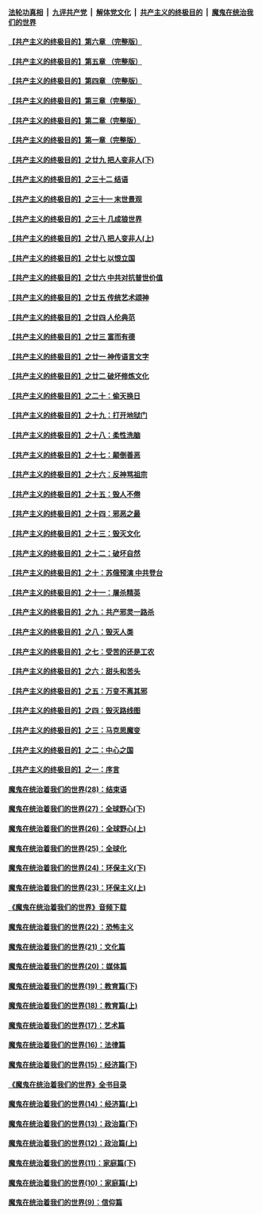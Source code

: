 ####  [法轮功真相](../../../../basic/blob/master/README.md?t=05161031) &nbsp;|&nbsp; [九评共产党](../../../../9ping.md/blob/master/README.md?t=05161031) &nbsp;|&nbsp; [解体党文化](../../../../jtdwh.md/blob/master/README.md?t=05161031)  &nbsp;|&nbsp; [共产主义的终极目的](../../../../gczydzjmd.md/blob/master/README.md?t=05161031) &nbsp;|&nbsp; [魔鬼在统治我们的世界](../../../../mgztzwmdsj.md/blob/master/README.md?t=05161031) 

#### [【共产主义的终极目的】第六章 （完整版）](../pages/nsc422/n11428913.md?t=05161031) 

#### [【共产主义的终极目的】第五章 （完整版）](../pages/nsc422/n11428912.md?t=05161031) 

#### [【共产主义的终极目的】第四章 （完整版）](../pages/nsc422/n11428907.md?t=05161031) 

#### [【共产主义的终极目的】第三章（完整版）](../pages/nsc422/n11428848.md?t=05161031) 

#### [【共产主义的终极目的】第二章（完整版）](../pages/nsc422/n11428831.md?t=05161031) 

#### [【共产主义的终极目的】第一章（完整版）](../pages/nsc422/n11417651.md?t=05161031) 

#### [【共产主义的终极目的】之廿九 把人变非人(下)](../pages/nsc422/n11344140.md?t=05161031) 

#### [【共产主义的终极目的】之三十二 结语](../pages/nsc422/n11360535.md?t=05161031) 

#### [【共产主义的终极目的】之三十一 末世景观](../pages/nsc422/n11351129.md?t=05161031) 

#### [【共产主义的终极目的】之三十 几成狼世界](../pages/nsc422/n11348280.md?t=05161031) 

#### [【共产主义的终极目的】之廿八 把人变非人(上)](../pages/nsc422/n11340492.md?t=05161031) 

#### [【共产主义的终极目的】之廿七 以恨立国](../pages/nsc422/n11336944.md?t=05161031) 

#### [【共产主义的终极目的】之廿六 中共对抗普世价值](../pages/nsc422/n11324785.md?t=05161031) 

#### [【共产主义的终极目的】之廿五 传统艺术颂神](../pages/nsc422/n11296396.md?t=05161031) 

#### [【共产主义的终极目的】之廿四 人伦典范](../pages/nsc422/n11296397.md?t=05161031) 

#### [【共产主义的终极目的】之廿三 富而有德](../pages/nsc422/n11283598.md?t=05161031) 

#### [【共产主义的终极目的】之廿一 神传语言文字](../pages/nsc422/n11263265.md?t=05161031) 

#### [【共产主义的终极目的】之廿二 破坏修炼文化](../pages/nsc422/n11245728.md?t=05161031) 

#### [【共产主义的终极目的】之二十：偷天换日](../pages/nsc422/n11238846.md?t=05161031) 

#### [【共产主义的终极目的】之十九：打开地狱门](../pages/nsc422/n11206376.md?t=05161031) 

#### [【共产主义的终极目的】之十八：柔性洗脑](../pages/nsc422/n11199994.md?t=05161031) 

#### [【共产主义的终极目的】之十七：颠倒善恶](../pages/nsc422/n11179782.md?t=05161031) 

#### [【共产主义的终极目的】之十六：反神骂祖宗](../pages/nsc422/n11166798.md?t=05161031) 

#### [【共产主义的终极目的】之十五：毁人不倦](../pages/nsc422/n11166792.md?t=05161031) 

#### [【共产主义的终极目的】之十四：邪恶之最](../pages/nsc422/n11150249.md?t=05161031) 

#### [【共产主义的终极目的】之十三：毁灭文化](../pages/nsc422/n11135227.md?t=05161031) 

#### [【共产主义的终极目的】之十二：破坏自然](../pages/nsc422/n11135214.md?t=05161031) 

#### [【共产主义的终极目的】之十：苏俄预演 中共登台](../pages/nsc422/n11118424.md?t=05161031) 

#### [【共产主义的终极目的】之十一：屠杀精英](../pages/nsc422/n11118442.md?t=05161031) 

#### [【共产主义的终极目的】之九：共产邪灵一路杀](../pages/nsc422/n11114139.md?t=05161031) 

#### [【共产主义的终极目的】之八：毁灭人类](../pages/nsc422/n11108503.md?t=05161031) 

#### [【共产主义的终极目的】之七：受苦的还是工农](../pages/nsc422/n11101809.md?t=05161031) 

#### [【共产主义的终极目的】之六：甜头和苦头](../pages/nsc422/n11096971.md?t=05161031) 

#### [【共产主义的终极目的】之五：万变不离其邪](../pages/nsc422/n11091285.md?t=05161031) 

#### [【共产主义的终极目的】之四：毁灭路线图](../pages/nsc422/n11086284.md?t=05161031) 

#### [【共产主义的终极目的】之三：马克思魔变](../pages/nsc422/n11061941.md?t=05161031) 

#### [【共产主义的终极目的】之二：中心之国](../pages/nsc422/n11047728.md?t=05161031) 

#### [【共产主义的终极目的】之一：序言](../pages/nsc422/n11086077.md?t=05161031) 

#### [魔鬼在统治着我们的世界(28)：结束语](../pages/nsc422/n10936246.md?t=05161031) 

#### [魔鬼在统治着我们的世界(27)：全球野心(下)](../pages/nsc422/n10928319.md?t=05161031) 

#### [魔鬼在统治着我们的世界(26)：全球野心(上)](../pages/nsc422/n10900318.md?t=05161031) 

#### [魔鬼在统治着我们的世界(25)：全球化](../pages/nsc422/n10788205.md?t=05161031) 

#### [魔鬼在统治着我们的世界(24)：环保主义(下)](../pages/nsc422/n10695307.md?t=05161031) 

#### [魔鬼在统治着我们的世界(23)：环保主义(上)](../pages/nsc422/n10688613.md?t=05161031) 

#### [《魔鬼在统治着我们的世界》音频下载](../pages/nsc422/n10635553.md?t=05161031) 

#### [魔鬼在统治着我们的世界(22)：恐怖主义](../pages/nsc422/n10614727.md?t=05161031) 

#### [魔鬼在统治着我们的世界(21)：文化篇](../pages/nsc422/n10597706.md?t=05161031) 

#### [魔鬼在统治着我们的世界(20)：媒体篇](../pages/nsc422/n10586579.md?t=05161031) 

#### [魔鬼在统治着我们的世界(19)：教育篇(下)](../pages/nsc422/n10564808.md?t=05161031) 

#### [魔鬼在统治着我们的世界(18)：教育篇(上)](../pages/nsc422/n10526970.md?t=05161031) 

#### [魔鬼在统治着我们的世界(17)：艺术篇](../pages/nsc422/n10499093.md?t=05161031) 

#### [魔鬼在统治着我们的世界(16)：法律篇](../pages/nsc422/n10485969.md?t=05161031) 

#### [魔鬼在统治着我们的世界(15)：经济篇(下)](../pages/nsc422/n10469975.md?t=05161031) 

#### [《魔鬼在统治着我们的世界》全书目录](../pages/nsc422/n10464261.md?t=05161031) 

#### [魔鬼在统治着我们的世界(14)：经济篇(上)](../pages/nsc422/n10457370.md?t=05161031) 

#### [魔鬼在统治着我们的世界(13)：政治篇(下)](../pages/nsc422/n10448270.md?t=05161031) 

#### [魔鬼在统治着我们的世界(12)：政治篇(上)](../pages/nsc422/n10444576.md?t=05161031) 

#### [魔鬼在统治着我们的世界(11)：家庭篇(下)](../pages/nsc422/n10440961.md?t=05161031) 

#### [魔鬼在统治着我们的世界(10)：家庭篇(上)](../pages/nsc422/n10435448.md?t=05161031) 

#### [魔鬼在统治着我们的世界(9)：信仰篇](../pages/nsc422/n10432159.md?t=05161031) 

